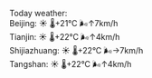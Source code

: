 Today weather:  
Beijing: ☀️ 🌡️+21°C 🌬️↑7km/h  
Tianjin: ☀️ 🌡️+22°C 🌬️↑4km/h  
Shijiazhuang: ☀️ 🌡️+22°C 🌬️→7km/h  
Tangshan: ☀️ 🌡️+22°C 🌬️↑4km/h  
